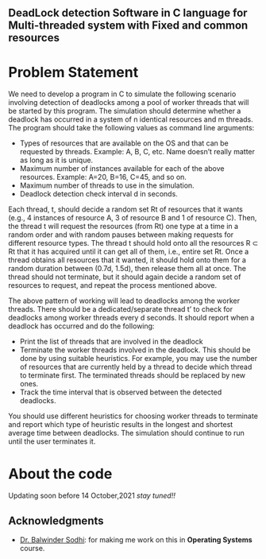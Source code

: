 ## DeadLock detection Software in C language for Multi-threaded system with Fixed and common resources


# Problem Statement

We need to develop a program in C to simulate the following scenario involving detection of deadlocks among a pool of worker threads that will be started by this program. The simulation should determine whether a deadlock has occurred in a system of n identical resources and m threads. The program should take the following values as command line arguments:

* Types of resources that are available on the OS and that can be requested by threads. Example: A, B, C, etc. Name doesn’t really matter as long as it is unique.
* Maximum number of instances available for each of the above resources. Example: A=20, B=16, C=45, and so on.
* Maximum number of threads to use in the simulation.
* Deadlock detection check interval d in seconds.

Each thread, t, should decide a random set Rt of resources that it wants (e.g., 4 instances of resource A, 3 of resource B and 1 of resource C). Then, the thread t will request the resources (from Rt) one type at a time in a random order and with random pauses between making requests for different resource types. The thread t should hold onto all the resources R ⊂ Rt that it has acquired until it can get all of them, i.e., entire set Rt. Once a thread obtains all resources that it wanted, it should hold onto them for a random duration between (0.7d, 1.5d), then release them all at once. The thread should not terminate, but it should again decide a random set of resources to request, and repeat the process mentioned above.

The above pattern of working will lead to deadlocks among the worker threads. There should be a dedicated/separate thread t’ to check for deadlocks among worker threads every d seconds. It should report when a deadlock has occurred and do the following:

* Print the list of threads that are involved in the deadlock
* Terminate the worker threads involved in the deadlock. This should be done by using suitable heuristics. For example, you may use the number of resources that are currently held by a thread to decide which thread to terminate first. The terminated threads should be replaced by new ones.
* Track the time interval that is observed between the detected deadlocks.

You should use different heuristics for choosing worker threads to terminate and report which type of heuristic results in the longest and shortest average time between deadlocks. The simulation should continue to run until the user terminates it.

# About the code
Updating soon before 14 October,2021
*stay tuned!!*

## Acknowledgments

* [Dr. Balwinder Sodhi](https://cse.iitrpr.ac.in/sodhi/): for making me work on this in **Operating Systems** course.



